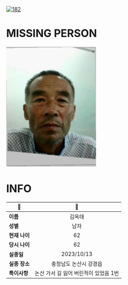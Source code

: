 [![182](https://img.shields.io/badge/%EC%8B%A4%EC%A2%85%EC%8B%A0%EA%B3%A0%EB%8A%94%20%EA%B5%AD%EB%B2%88%EC%97%86%EC%9D%B4-182-blue)](http://safe182.go.kr/index.do)

# MISSING PERSON

<img src="./missing_person.jpg">

# INFO

|🔑|💎|
|--|:--:|
|**이름**|김옥태|
|**성별**|남자|
|**현재 나이**|62|
|**당시 나이**|62|
|**실종일**|2023/10/13|
|**실종 장소**|충청남도 논산시 강경읍 |
|**특이사항**|논산 가서 길 잃어 버린적이 있었음 1번|
